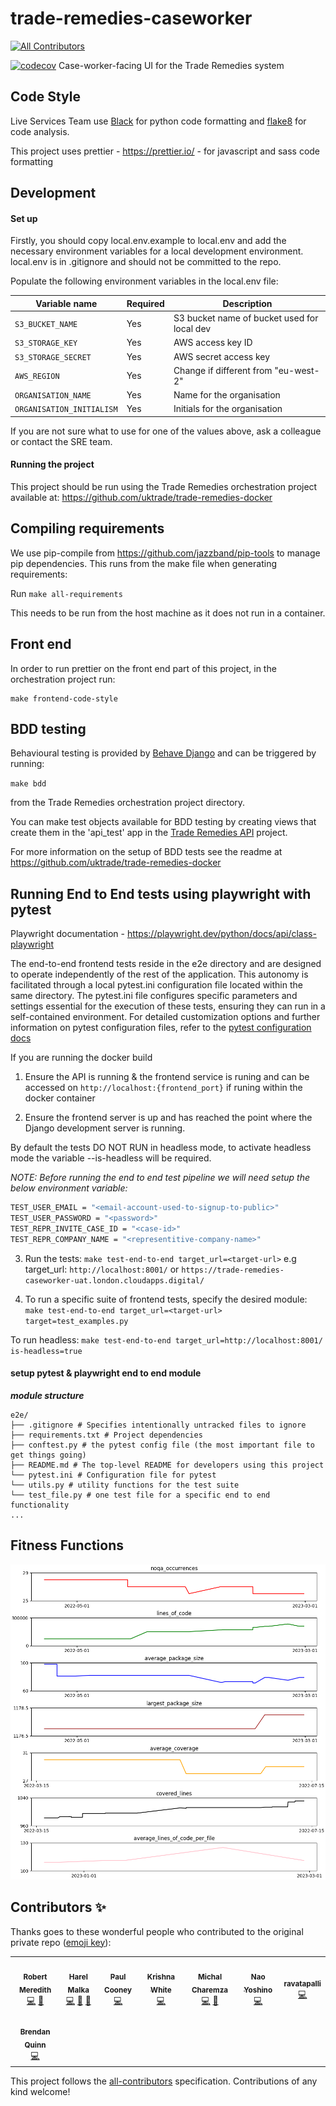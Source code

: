 # trade-remedies-caseworker
<!-- ALL-CONTRIBUTORS-BADGE:START - Do not remove or modify this section -->
[![All Contributors](https://img.shields.io/badge/all_contributors-8-orange.svg?style=flat-square)](#contributors-)
<!-- ALL-CONTRIBUTORS-BADGE:END -->
[![codecov](https://codecov.io/gh/uktrade/trade-remedies-caseworker/branch/develop/graph/badge.svg)](https://codecov.io/gh/uktrade/trade-remedies-caseworker/)
Case-worker-facing UI for the Trade Remedies system

## Code Style

Live Services Team use [Black](https://black.readthedocs.io/en/stable/index.html) for python code formatting and
[flake8](https://flake8.pycqa.org/en/latest/) for code analysis. 

This project uses prettier - https://prettier.io/ - for javascript and sass code formatting

## Development

#### Set up

Firstly, you should copy local.env.example to local.env and add the necessary environment variables for a local development environment.  local.env is in .gitignore and should not be committed to the repo.

Populate the following environment variables in the local.env file:

| Variable name | Required | Description |
| ------------- | ------------- | ------------- |
| `S3_BUCKET_NAME` | Yes | S3 bucket name of bucket used for local dev |
| `S3_STORAGE_KEY`  | Yes | AWS access key ID |
| `S3_STORAGE_SECRET`  | Yes | AWS secret access key | |
| `AWS_REGION`  | Yes | Change if different from "eu-west-2" |
| `ORGANISATION_NAME` | Yes | Name for the organisation |
| `ORGANISATION_INITIALISM` | Yes | Initials for the organisation |

If you are not sure what to use for one of the values above, ask a colleague or contact the SRE team.

#### Running the project

This project should be run using the Trade Remedies orchestration project available at: https://github.com/uktrade/trade-remedies-docker

## Compiling requirements

We use pip-compile from https://github.com/jazzband/pip-tools to manage pip dependencies. This runs from the make file when generating requirements:

Run `make all-requirements`

This needs to be run from the host machine as it does not run in a container.

## Front end
In order to run prettier on the front end part of this project, in the orchestration project run:
 
```
make frontend-code-style
```

## BDD testing

Behavioural testing is provided by [Behave Django](https://github.com/behave/behave-django) and can be triggered by running:

`make bdd`

from the Trade Remedies orchestration project directory.

You can make test objects available for BDD testing by creating views that create them in the 'api_test' app in the [Trade Remedies API](https://github.com/uktrade/trade-remedies-api) project.

For more information on the setup of BDD tests see the readme at https://github.com/uktrade/trade-remedies-docker

## Running End to End tests using playwright with pytest
Playwright documentation - https://playwright.dev/python/docs/api/class-playwright

The end-to-end frontend tests reside in the e2e directory and are designed to operate independently of the rest of the application. This autonomy is facilitated through a local pytest.ini configuration file located within the same directory. The pytest.ini file configures specific parameters and settings essential for the execution of these tests, ensuring they can run in a self-contained environment. For detailed customization options and further information on pytest configuration files, refer to the [pytest configuration docs](https://docs.pytest.org/en/7.0.x/reference/customize.html)

If you are running the docker build

1. Ensure the API is running & the frontend service is runing and can be accessed on `http://localhost:{frontend_port}` if runing within the docker container

2. Ensure the frontend server is up and has reached the point where the Django development server is running.

By default the tests DO NOT RUN in headless mode, to activate headless mode the variable --is-headless will be required.

*NOTE: Before running the end to end test pipeline we will need setup the below environment variable:*
```bash
TEST_USER_EMAIL = "<email-account-used-to-signup-to-public>"
TEST_USER_PASSWORD = "<password>"
TEST_REPR_INVITE_CASE_ID = "<case-id>"
TEST_REPR_COMPANY_NAME = "<representitive-company-name>"
```

3. Run the tests:
`make test-end-to-end target_url=<target-url>` e.g target_url: `http://localhost:8001/` or `https://trade-remedies-caseworker-uat.london.cloudapps.digital/`

4. To run a specific suite of frontend tests, specify the desired module:
`make test-end-to-end target_url=<target-url> target=test_examples.py`

To run headless:
`make test-end-to-end target_url=http://localhost:8001/ is-headless=true`

#### setup pytest & playwright end to end module

___module structure___

```
e2e/
├── .gitignore # Specifies intentionally untracked files to ignore
├── requirements.txt # Project dependencies
├── conftest.py # the pytest config file (the most important file to get things going)
├── README.md # The top-level README for developers using this project
└── pytest.ini # Configuration file for pytest
└── utils.py # utility functions for the test suite
└── test_file.py # one test file for a specific end to end functionality
...
```

## Fitness Functions
![Current fitness metrics for TRSV2](fitness/fitness_metrics_graph.png)

## Contributors ✨

Thanks goes to these wonderful people who contributed to the original private repo ([emoji key](https://allcontributors.org/docs/en/emoji-key)):

<!-- ALL-CONTRIBUTORS-LIST:START - Do not remove or modify this section -->
<!-- prettier-ignore-start -->
<!-- markdownlint-disable -->
<table>
  <tr>
    <td align="center"><a href="https://github.com/bobmeredith"><img src="https://avatars2.githubusercontent.com/u/11422209?v=4?s=100" width="100px;" alt=""/><br /><sub><b>Robert Meredith</b></sub></a><br /><a href="https://github.com/uktrade/trade-remedies-caseworker/commits?author=bobmeredith" title="Code">💻</a> <a href="#design-bobmeredith" title="Design">🎨</a></td>
    <td align="center"><a href="http://www.harelmalka.com/"><img src="https://avatars3.githubusercontent.com/u/985978?v=4?s=100" width="100px;" alt=""/><br /><sub><b>Harel Malka</b></sub></a><br /><a href="https://github.com/uktrade/trade-remedies-caseworker/commits?author=harel" title="Code">💻</a> <a href="https://github.com/uktrade/trade-remedies-caseworker/commits?author=harel" title="Documentation">📖</a> <a href="https://github.com/uktrade/trade-remedies-caseworker/pulls?q=is%3Apr+reviewed-by%3Aharel" title="Reviewed Pull Requests">👀</a></td>
    <td align="center"><a href="https://github.com/ulcooney"><img src="https://avatars0.githubusercontent.com/u/1695475?v=4?s=100" width="100px;" alt=""/><br /><sub><b>Paul Cooney</b></sub></a><br /><a href="https://github.com/uktrade/trade-remedies-caseworker/commits?author=ulcooney" title="Code">💻</a></td>
    <td align="center"><a href="https://github.com/krishnawhite"><img src="https://avatars1.githubusercontent.com/u/5566533?v=4?s=100" width="100px;" alt=""/><br /><sub><b>Krishna White</b></sub></a><br /><a href="https://github.com/uktrade/trade-remedies-caseworker/commits?author=krishnawhite" title="Code">💻</a></td>
    <td align="center"><a href="http://charemza.name/"><img src="https://avatars1.githubusercontent.com/u/13877?v=4?s=100" width="100px;" alt=""/><br /><sub><b>Michal Charemza</b></sub></a><br /><a href="https://github.com/uktrade/trade-remedies-caseworker/commits?author=michalc" title="Code">💻</a> <a href="https://github.com/uktrade/trade-remedies-caseworker/pulls?q=is%3Apr+reviewed-by%3Amichalc" title="Reviewed Pull Requests">👀</a></td>
    <td align="center"><a href="https://github.com/nao360"><img src="https://avatars3.githubusercontent.com/u/6898065?v=4?s=100" width="100px;" alt=""/><br /><sub><b>Nao Yoshino</b></sub></a><br /><a href="https://github.com/uktrade/trade-remedies-caseworker/commits?author=nao360" title="Code">💻</a></td>
    <td align="center"><a href="https://github.com/ravatapalli"><img src="https://avatars0.githubusercontent.com/u/36473779?v=4?s=100" width="100px;" alt=""/><br /><sub><b>ravatapalli</b></sub></a><br /><a href="https://github.com/uktrade/trade-remedies-caseworker/commits?author=ravatapalli" title="Code">💻</a></td>
  </tr>
  <tr>
    <td align="center"><a href="http://blog.clueful.com.au/"><img src="https://avatars0.githubusercontent.com/u/309976?v=4?s=100" width="100px;" alt=""/><br /><sub><b>Brendan Quinn</b></sub></a><br /><a href="https://github.com/uktrade/trade-remedies-caseworker/commits?author=bquinn" title="Code">💻</a></td>
  </tr>
</table>

<!-- markdownlint-restore -->
<!-- prettier-ignore-end -->
<!-- ALL-CONTRIBUTORS-LIST:END -->

This project follows the [all-contributors](https://github.com/all-contributors/all-contributors) specification. Contributions of any kind welcome!
